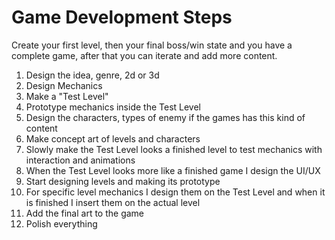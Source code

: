 # Game Development Steps

Create your first level, then your final boss/win state and you have a complete game, 
after that you can iterate and add more content.

1. Design the idea, genre, 2d or 3d
2. Design Mechanics
3. Make a "Test Level"
4. Prototype mechanics inside the Test Level
5. Design the characters, types of enemy if the games has this kind of content
6. Make concept art of levels and characters
7. Slowly make the Test Level looks a finished level to test mechanics with interaction and animations
8. When the Test Level looks more like a finished game I design the UI/UX
9. Start designing levels and making its prototype
10. For specific level mechanics I design them on the Test Level and when it is finished I insert them on the actual level
11. Add the final art to the game
12. Polish everything
